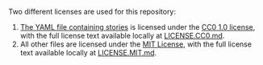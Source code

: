 Two different licenses are used for this repository:

1. [The YAML file containing stories](figmentary.yaml) is licensed under the [CC0 1.0 license](https://creativecommons.org/publicdomain/zero/1.0/), with the full license text available locally at [LICENSE.CC0.md](LICENSE.CC0.md).
2. All other files are licensed under the [MIT License](https://opensource.org/licenses/MIT), with the full license text available locally at [LICENSE.MIT.md](LICENSE.MIT.md).
